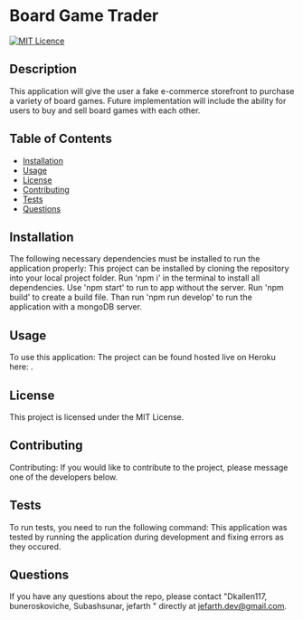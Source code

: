 # Board Game Trader
  [![MIT Licence](https://badges.frapsoft.com/os/mit/mit.png?v=103)](https://opensource.org/licenses/mit-license.php)

  ## Description
This application will give the user a fake e-commerce storefront to purchase a variety of board games. Future implementation will include the ability for users to buy and sell board games with each other.

## Table of Contents 

* [Installation](#installation)
* [Usage](#usage)
* [License](#license)
* [Contributing](#contributing)
* [Tests](#tests)
* [Questions](#questions)

## Installation
The following necessary dependencies must be installed to run the application properly: This project can be installed by cloning the repository into your local project folder. Run 'npm i' in the terminal to install all dependencies. Use 'npm start' to run to app without the server. Run 'npm build' to create a build file. Than run 'npm run develop' to run the application with a mongoDB server.

## Usage
To use this application: The project can be found hosted live on Heroku here: .

## License
This project is licensed under the MIT License.

## Contributing
Contributing: If you would like to contribute to the project, please message one of the developers below.

## Tests
To run tests, you need to run the following command: This application was tested by running the application during development and fixing errors as they occured.

## Questions
If you have any questions about the repo, please contact "Dkallen117, buneroskoviche, Subashsunar, jefarth " directly at jefarth.dev@gmail.com.

